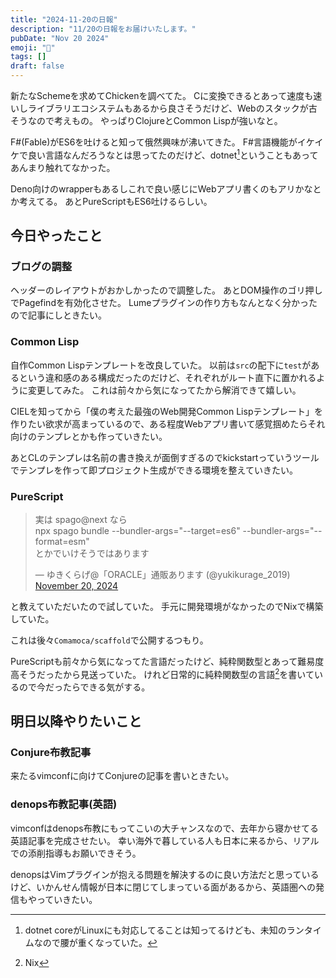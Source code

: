 ```yaml
---
title: "2024-11-20の日報"
description: "11/20の日報をお届けいたします。"
pubDate: "Nov 20 2024"
emoji: "🦊"
tags: []
draft: false
---
```


新たなSchemeを求めてChickenを調べてた。
Cに変換できるとあって速度も速いしライブラリエコシステムもあるから良さそうだけど、Webのスタックが古そうなので考えもの。
やっぱりClojureとCommon Lispが強いなと。

F#(Fable)がES6を吐けると知って俄然興味が沸いてきた。
F#言語機能がイケイケで良い言語なんだろうなとは思ってたのだけど、dotnet[^1]ということもあってあんまり触れてなかった。

Deno向けのwrapperもあるしこれで良い感じにWebアプリ書くのもアリかなとか考えてる。
あとPureScriptもES6吐けるらしい。

## 今日やったこと

### ブログの調整

ヘッダーのレイアウトがおかしかったので調整した。
あとDOM操作のゴリ押しでPagefindを有効化させた。
Lumeプラグインの作り方もなんとなく分かったので記事にしときたい。

### Common Lisp

自作Common Lispテンプレートを改良していた。
以前は`src`の配下に`test`があるという違和感のある構成だったのだけど、それぞれがルート直下に置かれるように変更してみた。
これは前々から気になってたから解消できて嬉しい。

CIELを知ってから「僕の考えた最強のWeb開発Common
Lispテンプレート」を作りたい欲求が高まっているので、ある程度Webアプリ書いて感覚掴めたらそれ向けのテンプレとかも作っていきたい。

あとCLのテンプレは名前の書き換えが面倒すぎるのでkickstartっていうツールでテンプレを作って即プロジェクト生成ができる環境を整えていきたい。

### PureScript

<blockquote class="twitter-tweet"><p lang="ja" dir="ltr">実は spago@next なら<br>npx spago bundle --bundler-args=&quot;--target=es6&quot; --bundler-args=&quot;--format=esm&quot; <br>とかでいけそうではあります</p>&mdash; ゆきくらげ@「ORACLE」通販あります (@yukikurage_2019) <a href="https://twitter.com/yukikurage_2019/status/1859219975418048607?ref_src=twsrc%5Etfw">November 20, 2024</a></blockquote> <script async src="https://platform.twitter.com/widgets.js" charset="utf-8"></script>

と教えていただいたので試していた。
手元に開発環境がなかったのでNixで構築していた。

これは後々`Comamoca/scaffold`で公開するつもり。

PureScriptも前々から気になってた言語だったけど、純粋関数型とあって難易度高そうだったから見送っていた。
けれど日常的に純粋関数型の言語[^2]を書いているので今だったらできる気がする。

## 明日以降やりたいこと

### Conjure布教記事

来たるvimconfに向けてConjureの記事を書いときたい。

### denops布教記事(英語)

vimconfはdenops布教にもってこいの大チャンスなので、去年から寝かせてる英語記事を完成させたい。
幸い海外で暮している人も日本に来るから、リアルでの添削指導もお願いできそう。

denopsはVimプラグインが抱える問題を解決するのに良い方法だと思っているけど、いかんせん情報が日本に閉じてしまっている面があるから、英語圏への発信もやっていきたい。

[^1]: dotnet
    coreがLinuxにも対応してることは知ってるけども、未知のランタイムなので腰が重くなっていた。

[^2]: Nix
